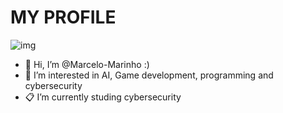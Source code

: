 # MY PROFILE
![img]([http://url/to/img.png](https://avatars.githubusercontent.com/u/128069413?v=4))
- 👋 Hi, I’m @Marcelo-Marinho :)
- 🤔 I’m interested in AI, Game development, programming and cybersecurity
- 📋 I’m currently studing cybersecurity 

<!---
Marcelo-Marinho/Marcelo-Marinho is a ✨ special ✨ repository because its `README.md` (this file) appears on your GitHub profile.
You can click the Preview link to take a look at your changes.
--->
